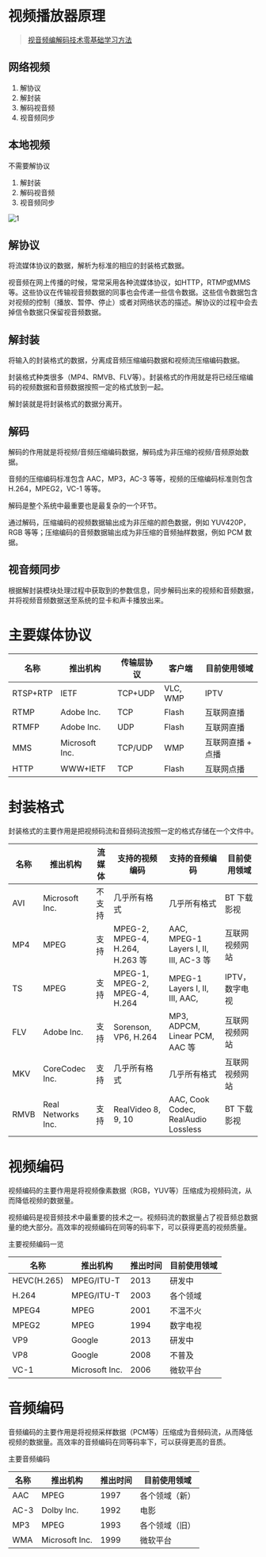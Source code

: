 # 视频播放器原理

> [视音频编解码技术零基础学习方法](http://blog.csdn.net/leixiaohua1020/article/details/18893769#t2)

## 网络视频

1. 解协议
2. 解封装
3. 解码视音频
4. 视音频同步

## 本地视频

不需要解协议

1. 解封装
2. 解码视音频
3. 视音频同步

![1](http://img.blog.csdn.net/20140201120523046?watermark/2/text/aHR0cDovL2Jsb2cuY3Nkbi5uZXQvbGVpeGlhb2h1YTEwMjA=/font/5a6L5L2T/fontsize/400/fill/I0JBQkFCMA==/dissolve/70/gravity/SouthEast)

## 解协议

将流媒体协议的数据，解析为标准的相应的封装格式数据。

视音频在网上传播的时候，常常采用各种流媒体协议，如HTTP，RTMP或MMS等。这些协议在传输视音频数据的同事也会传递一些信令数据。这些信令数据包含对视频的控制（播放、暂停、停止）或者对网络状态的描述。解协议的过程中会去掉信令数据只保留视音频数据。

## 解封装

将输入的封装格式的数据，分离成音频压缩编码数据和视频流压缩编码数据。

封装格式种类很多（MP4、RMVB、FLV等）。封装格式的作用就是将已经压缩编码的视频数据和音频数据按照一定的格式放到一起。

解封装就是将封装格式的数据分离开。

## 解码

解码的作用就是将视频/音频压缩编码数据，解码成为非压缩的视频/音频原始数据。

音频的压缩编码标准包含 AAC，MP3，AC-3 等等，视频的压缩编码标准则包含 H.264，MPEG2，VC-1 等等。

解码是整个系统中最重要也是最复杂的一个环节。

通过解码，压缩编码的视频数据输出成为非压缩的颜色数据，例如 YUV420P，RGB 等等；压缩编码的音频数据输出成为非压缩的音频抽样数据，例如 PCM 数据。

## 视音频同步

根据解封装模块处理过程中获取到的参数信息，同步解码出来的视频和音频数据，并将视频音频数据送至系统的显卡和声卡播放出来。

# 主要媒体协议

| 名称       | 推出机构           | 传输层协议   | 客户端      | 目前使用领域     |
| -------- | -------------- | ------- | -------- | ---------- |
| RTSP+RTP | IETF           | TCP+UDP | VLC, WMP | IPTV       |
| RTMP     | Adobe Inc.     | TCP     | Flash    | 互联网直播      |
| RTMFP    | Adobe Inc.     | UDP     | Flash    | 互联网直播      |
| MMS      | Microsoft Inc. | TCP/UDP | WMP      | 互联网直播 + 点播 |
| HTTP     | WWW+IETF       | TCP     | Flash    | 互联网点播      |

# 封装格式

封装格式的主要作用是把视频码流和音频码流按照一定的格式存储在一个文件中。

| 名称   | 推出机构               | 流媒体  | 支持的视频编码                        | 支持的音频编码                               | 目前使用领域    |
| ---- | ------------------ | ---- | ------------------------------ | ------------------------------------- | --------- |
| AVI  | Microsoft Inc.     | 不支持  | 几乎所有格式                         | 几乎所有格式                                | BT 下载影视   |
| MP4  | MPEG               | 支持   | MPEG-2, MPEG-4, H.264, H.263 等 | AAC, MPEG-1 Layers I, II, III, AC-3 等 | 互联网视频网站   |
| TS   | MPEG               | 支持   | MPEG-1, MPEG-2, MPEG-4, H.264  | MPEG-1 Layers I, II, III, AAC,        | IPTV，数字电视 |
| FLV  | Adobe Inc.         | 支持   | Sorenson, VP6, H.264           | MP3, ADPCM, Linear PCM, AAC 等         | 互联网视频网站   |
| MKV  | CoreCodec Inc.     | 支持   | 几乎所有格式                         | 几乎所有格式                                | 互联网视频网站   |
| RMVB | Real Networks Inc. | 支持   | RealVideo 8, 9, 10             | AAC, Cook Codec, RealAudio Lossless   | BT 下载影视   |

# 视频编码

视频编码的主要作用是将视频像素数据（RGB，YUV等）压缩成为视频码流，从而降低视频的数据量。

视频编码是视音频技术中最重要的技术之一。视频码流的数据量占了视音频总数据量的绝大部分。高效率的视频编码在同等的码率下，可以获得更高的视频质量。

主要视频编码一览

| 名称          | 推出机构           | 推出时间 | 目前使用领域 |
| ----------- | -------------- | ---- | ------ |
| HEVC(H.265) | MPEG/ITU-T     | 2013 | 研发中    |
| H.264       | MPEG/ITU-T     | 2003 | 各个领域   |
| MPEG4       | MPEG           | 2001 | 不温不火   |
| MPEG2       | MPEG           | 1994 | 数字电视   |
| VP9         | Google         | 2013 | 研发中    |
| VP8         | Google         | 2008 | 不普及    |
| VC-1        | Microsoft Inc. | 2006 | 微软平台   |

# 音频编码

音频编码的主要作用是将视频采样数据（PCM等）压缩成为音频码流，从而降低视频的数据量。高效率的音频编码在同等码率下，可以获得更高的音质。

主要音频编码

| 名称   | 推出机构           | 推出时间 | 目前使用领域  |
| ---- | -------------- | ---- | ------- |
| AAC  | MPEG           | 1997 | 各个领域（新） |
| AC-3 | Dolby Inc.     | 1992 | 电影      |
| MP3  | MPEG           | 1993 | 各个领域（旧） |
| WMA  | Microsoft Inc. | 1999 | 微软平台    |

